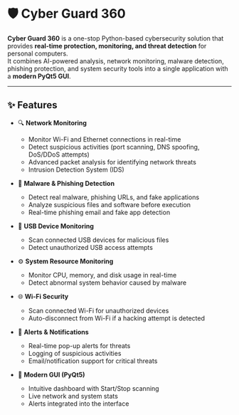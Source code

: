# 🛡️ Cyber Guard 360

**Cyber Guard 360** is a one-stop Python-based cybersecurity solution that provides **real-time protection, monitoring, and threat detection** for personal computers.  
It combines AI-powered analysis, network monitoring, malware detection, phishing protection, and system security tools into a single application with a **modern PyQt5 GUI**.

---

## ✨ Features

- 🔍 **Network Monitoring**
  - Monitor Wi-Fi and Ethernet connections in real-time
  - Detect suspicious activities (port scanning, DNS spoofing, DoS/DDoS attempts)
  - Advanced packet analysis for identifying network threats
  - Intrusion Detection System (IDS)

- 🦠 **Malware & Phishing Detection**
  - Detect real malware, phishing URLs, and fake applications
  - Analyze suspicious files and software before execution
  - Real-time phishing email and fake app detection

- 💾 **USB Device Monitoring**
  - Scan connected USB devices for malicious files
  - Detect unauthorized USB access attempts

- ⚙️ **System Resource Monitoring**
  - Monitor CPU, memory, and disk usage in real-time
  - Detect abnormal system behavior caused by malware

- 🌐 **Wi-Fi Security**
  - Scan connected Wi-Fi for unauthorized devices
  - Auto-disconnect from Wi-Fi if a hacking attempt is detected

- 🚨 **Alerts & Notifications**
  - Real-time pop-up alerts for threats
  - Logging of suspicious activities
  - Email/notification support for critical threats

- 🎨 **Modern GUI (PyQt5)**
  - Intuitive dashboard with Start/Stop scanning
  - Live network and system stats
  - Alerts integrated into the interface
